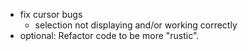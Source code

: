 * fix cursor bugs
    * selection not displaying and/or working correctly
* optional: Refactor code to be more "rustic".